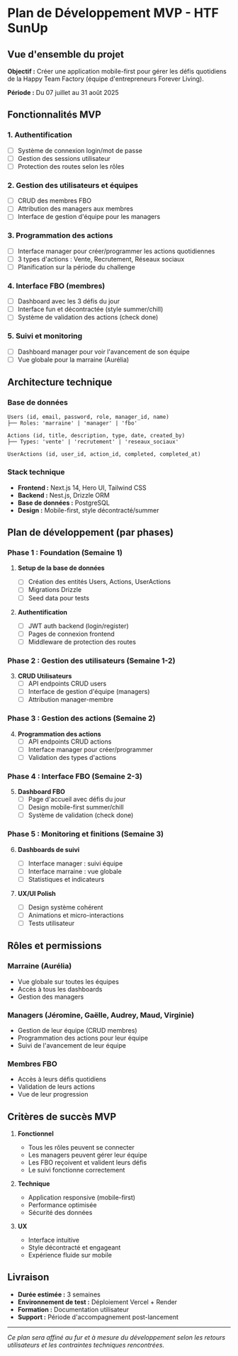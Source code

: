 # Plan de Développement MVP - HTF SunUp

## Vue d'ensemble du projet

**Objectif :** Créer une application mobile-first pour gérer les défis quotidiens de la Happy Team Factory (équipe d'entrepreneurs Forever Living).

**Période :** Du 07 juillet au 31 août 2025

## Fonctionnalités MVP

### 1. Authentification

- [ ] Système de connexion login/mot de passe
- [ ] Gestion des sessions utilisateur
- [ ] Protection des routes selon les rôles

### 2. Gestion des utilisateurs et équipes

- [ ] CRUD des membres FBO
- [ ] Attribution des managers aux membres
- [ ] Interface de gestion d'équipe pour les managers

### 3. Programmation des actions

- [ ] Interface manager pour créer/programmer les actions quotidiennes
- [ ] 3 types d'actions : Vente, Recrutement, Réseaux sociaux
- [ ] Planification sur la période du challenge

### 4. Interface FBO (membres)

- [ ] Dashboard avec les 3 défis du jour
- [ ] Interface fun et décontractée (style summer/chill)
- [ ] Système de validation des actions (check done)

### 5. Suivi et monitoring

- [ ] Dashboard manager pour voir l'avancement de son équipe
- [ ] Vue globale pour la marraine (Aurélia)

## Architecture technique

### Base de données

```
Users (id, email, password, role, manager_id, name)
├── Roles: 'marraine' | 'manager' | 'fbo'

Actions (id, title, description, type, date, created_by)
├── Types: 'vente' | 'recrutement' | 'reseaux_sociaux'

UserActions (id, user_id, action_id, completed, completed_at)
```

### Stack technique

- **Frontend :** Next.js 14, Hero UI, Tailwind CSS
- **Backend :** Nest.js, Drizzle ORM
- **Base de données :** PostgreSQL
- **Design :** Mobile-first, style décontracté/summer

## Plan de développement (par phases)

### Phase 1 : Foundation (Semaine 1)

1. **Setup de la base de données**

   - [ ] Création des entités Users, Actions, UserActions
   - [ ] Migrations Drizzle
   - [ ] Seed data pour tests

2. **Authentification**
   - [ ] JWT auth backend (login/register)
   - [ ] Pages de connexion frontend
   - [ ] Middleware de protection des routes

### Phase 2 : Gestion des utilisateurs (Semaine 1-2)

3. **CRUD Utilisateurs**
   - [ ] API endpoints CRUD users
   - [ ] Interface de gestion d'équipe (managers)
   - [ ] Attribution manager-membre

### Phase 3 : Gestion des actions (Semaine 2)

4. **Programmation des actions**
   - [ ] API endpoints CRUD actions
   - [ ] Interface manager pour créer/programmer
   - [ ] Validation des types d'actions

### Phase 4 : Interface FBO (Semaine 2-3)

5. **Dashboard FBO**
   - [ ] Page d'accueil avec défis du jour
   - [ ] Design mobile-first summer/chill
   - [ ] Système de validation (check done)

### Phase 5 : Monitoring et finitions (Semaine 3)

6. **Dashboards de suivi**

   - [ ] Interface manager : suivi équipe
   - [ ] Interface marraine : vue globale
   - [ ] Statistiques et indicateurs

7. **UX/UI Polish**
   - [ ] Design système cohérent
   - [ ] Animations et micro-interactions
   - [ ] Tests utilisateur

## Rôles et permissions

### Marraine (Aurélia)

- Vue globale sur toutes les équipes
- Accès à tous les dashboards
- Gestion des managers

### Managers (Jéromine, Gaëlle, Audrey, Maud, Virginie)

- Gestion de leur équipe (CRUD membres)
- Programmation des actions pour leur équipe
- Suivi de l'avancement de leur équipe

### Membres FBO

- Accès à leurs défis quotidiens
- Validation de leurs actions
- Vue de leur progression

## Critères de succès MVP

1. **Fonctionnel**

   - Tous les rôles peuvent se connecter
   - Les managers peuvent gérer leur équipe
   - Les FBO reçoivent et valident leurs défis
   - Le suivi fonctionne correctement

2. **Technique**

   - Application responsive (mobile-first)
   - Performance optimisée
   - Sécurité des données

3. **UX**
   - Interface intuitive
   - Style décontracté et engageant
   - Expérience fluide sur mobile

## Livraison

- **Durée estimée :** 3 semaines
- **Environnement de test :** Déploiement Vercel + Render
- **Formation :** Documentation utilisateur
- **Support :** Période d'accompagnement post-lancement

---

_Ce plan sera affiné au fur et à mesure du développement selon les retours utilisateurs et les contraintes techniques rencontrées._
